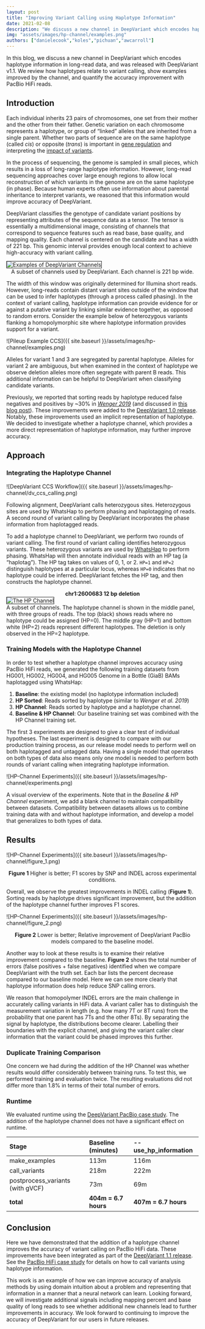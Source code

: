 ```yaml
---
layout: post
title: "Improving Variant Calling using Haplotype Information"
date: 2021-02-08
description: "We discuss a new channel in DeepVariant which encodes haplotype information in long-read data, and was released with DeepVariant v1.1. We review how haplotypes relate to variant calling, show examples improved by the channel, and quantify the accuracy improvement with PacBio HiFi reads."
img: "assets/images/hp-channel/examples.png"
authors: ["danielecook","koles","pichuan","awcarroll"]
---
```


In this blog, we discuss a new channel in DeepVariant which encodes haplotype information in long-read data, and was released with DeepVariant v1.1. We review how haplotypes relate to variant calling, show examples improved by the channel, and quantify the accuracy improvement with PacBio HiFi reads.

## Introduction

Each individual inherits 23 pairs of chromosomes, one set from their mother and the other from their father. Genetic variation on each chromosome represents a haplotype, or group of “linked” alleles that are inherited from a single parent. Whether two parts of sequence are on the same haplotype (called _cis_) or opposite (_trans_) is important in [gene regulation](https://en.wikipedia.org/wiki/Cis-regulatory_element) and interpreting the [impact of variants](https://en.wikipedia.org/wiki/Compound_heterozygosity). 

In the process of sequencing, the genome is sampled in small pieces, which results in a loss of  long-range haplotype information. However, long-read sequencing approaches cover large enough regions to allow local reconstruction of which variants in the genome are on the same haplotype (in phase). Because human experts often use information about parental inheritance to interpret variants, we reasoned that this information would improve accuracy of DeepVariant.

DeepVariant classifies the genotype of candidate variant positions by representing attributes of the sequence data as a tensor.  The tensor is essentially a multidimensional image, consisting of channels that correspond to sequence features such as read base, base quality, and mapping quality. Each channel is centered on the candidate and has a width of 221 bp. This genomic interval provides enough local context to achieve high-accuracy with variant calling. 

<img src="{{ site.baseurl }}/assets/images/hp-channel/channels.png" alt="Examples of DeepVariant Channels" style="border: 1px solid black;">
<figcaption style='text-align: center;'>A subset of channels used by DeepVariant. Each channel is 221 bp wide.</figcaption>

The width of this window was originally determined for Illumina short reads. However, long-reads contain distant variant sites outside of the window that can be used to infer haplotypes (through a process called phasing). In the context of variant calling, haplotype information can provide evidence for or against a putative variant by linking similar evidence together, as opposed to random errors. Consider the example below of heterozygous variants flanking a homopolymorphic site where haplotype information provides support for a variant.

![Pileup Example CCS]({{ site.baseurl }}/assets/images/hp-channel/examples.png)
<figcaption>Alleles for variant 1 and 3 are segregated by parental haplotype. Alleles for variant 2 are ambiguous, but when examined in the context of haplotype we observe deletion alleles more often segregate with parent B reads. This additional information can be helpful to DeepVariant when classifying candidate variants.</figcaption>

Previously, we reported that sorting reads by haplotype reduced false negatives and positives by ~30% in _[Wenger 2019](https://www.nature.com/articles/s41587-019-0217-9)_ (and discussed in [this blog post](https://google.github.io/deepvariant/posts/2019-01-14-highly-accurate-snp-and-indel-calling-on-pacbio-ccs-with-deepvariant/)). These improvements were added to the [DeepVariant 1.0 release](https://ai.googleblog.com/2020/09/improving-accuracy-of-genomic-analysis.html). Notably, these improvements used an implicit representation of haplotype. We decided to investigate whether a haplotype channel, which provides a more direct representation of haplotype information, may further improve accuracy.

## Approach

### Integrating the Haplotype Channel

![DeepVariant CCS Workflow]({{ site.baseurl }}/assets/images/hp-channel/dv_ccs_calling.png)
<figcaption>Following alignment, DeepVariant calls heterozygous sites. Heterozygous sites are used by WhatsHap to perform phasing and haplotagging of reads. A second round of variant calling by DeepVariant incorporates the phase information from haplotagged reads.</figcaption>

To add a haplotype channel to DeepVariant, we perform two rounds of variant calling. The first round of variant calling identifies heterozygous variants. These heterozygous variants are used by [WhatsHap](https://whatshap.readthedocs.io/en/latest/guide.html) to perform phasing. WhatsHap will then annotate individual reads with an HP tag (a “haplotag”). The HP tag takes on values of 0, 1, or 2. `HP=1` and `HP=2` distinguish haplotypes at a particular locus, whereas `HP=0` indicates that no haplotype could be inferred. DeepVariant fetches the HP tag, and then constructs the haplotype channel.


<div style='text-align: center;'>
    <strong>chr1:2600683 12 bp deletion</strong>
</div>


<img src="{{ site.baseurl }}/assets/images/hp-channel/haplotype_channel.png" alt="The HP Channel" style="border: 1px solid black;">
<figcaption>A subset of channels. The haplotype channel is shown in the middle panel, with three groups of reads. The top (black) shows reads where no haplotype could be assigned (HP=0). The middle gray (HP=1) and bottom white (HP=2) reads represent different haplotypes. The deletion is only observed in the HP=2 haplotype.</figcaption>

### Training Models with the Haplotype Channel


In order to test whether a haplotype channel improves accuracy using PacBio HiFi reads, we generated the following training datasets from HG001, HG002, HG004, and HG005 Genome in a Bottle (GiaB) BAMs haplotagged using WhatsHap:

1.  **Baseline**: the existing model (no haplotype information included)
1.  **HP Sorted**: Reads sorted by haplotype (similar to _Wenger et al. 2019_)
1.  **HP Channel**: Reads sorted by haplotype and a haplotype channel.
1.  **Baseline & HP Channel**: Our baseline training set was combined with the HP Channel training set.

The first 3 experiments are designed to give a clear test of individual hypotheses. The last experiment is designed to compare with our production training process, as our release model needs to perform well on both haplotagged and untagged data. Having a single model that operates on both types of data also means only one model is needed to perform both rounds of variant calling when integrating haplotype information.

![HP-Channel Experiments]({{ site.baseurl }}/assets/images/hp-channel/experiments.png)
<figcaption>A visual overview of the experiments. Note that in the <i>Baseline & HP Channel</i> experiment, we add a blank channel to maintain compatibility between datasets. Compatibility between datasets allows us to combine training data with and without haplotype information, and develop a model that generalizes to both types of data.</figcaption>

## Results

![HP-Channel Experiments]({{ site.baseurl }}/assets/images/hp-channel/figure_1.png)
<figcaption style='text-align: center;'><strong>Figure 1</strong> Higher is better; F1 scores by SNP and INDEL across experimental conditions.</figcaption>

Overall, we observe the greatest improvements in INDEL calling (**Figure 1**). Sorting reads by haplotype drives significant improvement, but the addition of the haplotype channel further improves F1 scores.

![HP-Channel Experiments]({{ site.baseurl }}/assets/images/hp-channel/figure_2.png)
<figcaption style='text-align: center;'><strong>Figure 2</strong>  Lower is better; Relative improvement of DeepVariant PacBio models compared to the baseline model.</figcaption>

Another way to look at these results is to examine their relative improvement compared to the baseline. **Figure 2** shows the total number of errors (false positives + false negatives) identified when we compare DeepVariant with the truth set. Each bar lists the percent decrease compared to our baseline model. Here we can see more clearly that haplotype information does help reduce SNP calling errors. 

We reason that homopolymer INDEL errors are the main challenge in accurately calling variants in HiFi data. A variant caller has to distinguish the measurement variation in length (e.g. how many 7T or 8T runs) from the probability that one parent has 7Ts and the other 8Ts). By separating the signal by haplotype, the distributions become clearer. Labelling their boundaries with the explicit channel, and giving the variant caller clear information that the variant could be phased improves this further.

### Duplicate Training Comparison

One concern we had during the addition of the HP Channel was whether results would differ considerably between training runs.  To test this, we performed training and evaluation twice. The resulting evaluations did not differ more than 1.8% in terms of their total number of errors. 

### Runtime

We evaluated runtime using the [DeepVariant PacBio case study](https://github.com/google/deepvariant/blob/r1.0/docs/deepvariant-pacbio-model-case-study.md). The addition of the haplotype channel does not have a significant effect on runtime.

| Stage                            | Baseline (minutes)   | --use_hp_information  |
|:---------------------------------|:---------------------|:-----------------------|
| make_examples                    | 113m                 | 116m                   |
| call_variants                    | 218m                 | 222m                   |
| postprocess_variants (with gVCF) | 73m                  | 69m                    |
| **total**                            | **404m = 6.7 hours**     | **407m = 6.7 hours**       |

## Conclusion

Here we have demonstrated that the addition of a haplotype channel improves the accuracy of variant calling on PacBio HiFi data. These improvements have been integrated as part of the [DeepVariant 1.1 release](https://github.com/google/deepvariant/releases/tag/v1.1.0). See the [PacBio HiFi case study](https://github.com/google/deepvariant/blob/r1.1/docs/deepvariant-pacbio-model-case-study.md) for details on how to call variants using haplotype information.

This work is an example of how we can improve accuracy of analysis methods by using domain intuition about a problem and representing that information in a manner that a neural network can learn. Looking forward, we will investigate additional signals including mapping percent and base quality of long reads to see whether additional new channels lead to further improvements in accuracy. We look forward to continuing to improve the accuracy of DeepVariant for our users in future releases.
